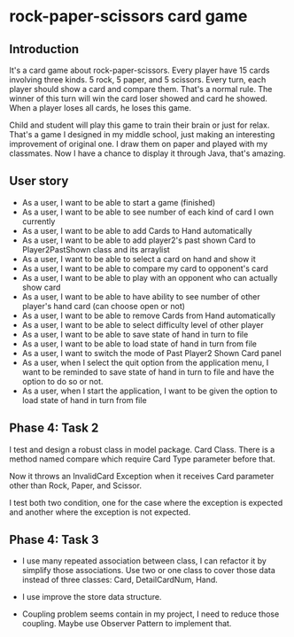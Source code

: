 # rock-paper-scissors card game

## Introduction
It's a card game about rock-paper-scissors. Every player have 15 cards involving three kinds.
5 rock, 5 paper, and 5 scissors.
Every turn, each player should show a card and compare them.
That's a normal rule.
The winner of this turn will win the card loser showed and card he showed.
When a player loses all cards, he loses this game.

Child and student will play this game to train their brain or just for relax.
That's a game I designed in my middle school,
just making an interesting improvement of original one. 
I draw them on paper and played with my classmates.
Now I have a chance to display it through Java,
that's amazing.   

## User story
- As a user, I want to be able to start a game (finished)
- As a user, I want to be able to see number of each kind of card I own currently 
- As a user, I want to be able to add Cards to Hand automatically 
- As a user, I want to be able to add player2's past shown Card to Player2PastShown class and its arraylist
- As a user, I want to be able to select a card on hand and show it 
- As a user, I want to be able to compare my card to opponent's card 
- As a user, I want to be able to play with an opponent who can actually show card 
- As a user, I want to be able to have ability to see number of other player's hand card (can choose open or not)
- As a user, I want to be able to remove Cards from Hand automatically 
- As a user, I want to be able to select difficulty level of other player
- As a user, I want to be able to save state of hand in turn to file
- As a user, I want to be able to load state of hand in turn from file
- As a user, I want to switch the mode of Past Player2 Shown Card panel 
- As a user, when I select the quit option from the application menu, I want to be reminded to save state
 of hand in turn to file and have the option to do so or not.
- As a user, when I start the application, I want to be given the option to load state of hand in turn
from file

## Phase 4: Task 2 
I test and design a robust class in model package.
Card Class.
There is a method named compare which require Card Type parameter before that.

Now it throws an InvalidCard Exception when it receives Card parameter other than Rock, Paper, and Scissor.

I test both two condition, one for the case where the exception is expected
 and another where the exception is not expected.
 
## Phase 4: Task 3
- I use many repeated association between class, I can refactor it by simplify
those associations. Use two or one class to cover those data instead of three classes: Card,
DetailCardNum, Hand.

- I use improve the store data structure.

- Coupling problem seems contain in my project, I need to reduce those coupling.
Maybe use Observer Pattern to implement that.